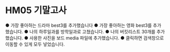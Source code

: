 # HM05 기말고사
● 가장 좋아하는 드라마 best3를 추가했습니다
● 가장 좋아하는 영화 best3를 추가했습니다.
● 나의 하루일과를 방학일과로 고쳤습니다.
● 나의 버킷리스트 30개를 추가했습니다.
● 사용한 사진을 보드 media 파일에 추가했습니다.
● 클릭하면 검색창으로 이동할 수 있게 모두 넣었습니다.
